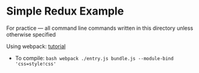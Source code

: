 # Simple Redux Example
For practice — all command line commands written in this directory unless otherwise specified

Using webpack: [tutorial](http://webpack.github.io/docs/tutorials/getting-started/)
* To compile: ```bash webpack ./entry.js bundle.js --module-bind 'css=style!css'```
